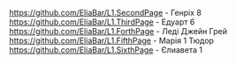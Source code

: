 https://github.com/EliaBar/L1.SecondPage - Генріх 8
https://github.com/EliaBar/L1.ThirdPage - Едуарт 6
https://github.com/EliaBar/L1.ForthPage - Леді Джейн Грей
https://github.com/EliaBar/L1.FifthPage - Марія 1 Тюдор
https://github.com/EliaBar/L1.SixthPage - Єлиавета 1
